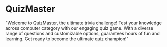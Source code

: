 # QuizMaster
"Welcome to QuizMaster, the ultimate trivia challenge! Test your knowledge across computer category with our engaging quiz game. With a diverse range of questions and customizable options,  guarantees hours of fun and learning. Get ready to become the ultimate quiz champion!"
